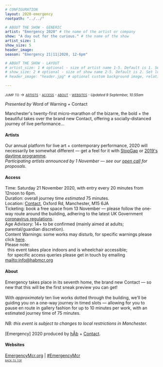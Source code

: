 ```yaml
---
# CONFIGURATION
layout: 2020-emergency
rootpath: "../../"

# ABOUT THE SHOW - GENERIC
artist: "Emergency 2020" # the name of the artist or company
show: "A day out for the curious." # the name of the show
artist_size: 1
show_size: 5
header_image:  
season: "Emergency 21|11|2020, 12-6pm"

# ABOUT THE SHOW - LAYOUT
# artist_size: 1 # optional - size of artist name 1-5. Default is 1. Set longer names to lower values
# show_size: 2 # optional - size of show name 2-5. Default is 2. Set longer names to lower values
# header_image: "header.jpg" # optional custom background image, relative to current page

---
```

<span style='font-variant: small-caps'>jump to → [artists](/current/2020-emergency/#artists) · [access](/current/2020-emergency/#access) · [about](/current/2020-emergency/#about) · [websites](/current/2020-emergency/#websites)</span> · <small>*Updated 9 September, 10.55am*</small>     
        
*Presented by* Word of Warning *+* Contact        
        
Manchester's twenty-first micro-marathon of the bizarre, the bold + the beautiful takes over the brand new Contact, offering a socially-distanced journey of live performance…       
        
#### Artists       
Our annual platform for live art + contemporary performance, 2020 will necessarily be somewhat different — get a feel for it with [StopGap](/archive/2020-emergencystopgap) or [2019's daytime programme](/archive/2019-emergency/daytime).         
*Participating artists announced by 1 November — see our <a href="http://emergencymcr.posthaven.com" target="_blank">open call</a> for proposals.*        
        
#### Access            
Time: Saturday 21 November 2020, with entry every 20 minutes from 12noon to 6pm.<br>Duration: overall journey time *estimated* 75 minutes.<br>Location: <a href="http://contactmcr.com" target="_blank">Contact</a>, Oxford Rd, Manchester, M15 6JA<br>Ticketing: book a free space from 13 November — please follow the one-way route around the building, adhering to the latest UK Government <a href="http://www.gov.uk/coronavirus" target="_blank">coronavirus regulations</a>.<br>Age Advisory: 14+ to be confirmed (mainly aimed at adults; parental/guardian discretion).<br>Content Warnings: some works may disturb, for specific warnings please click [here](/warnings).<br>Please note:<br>&nbsp;&nbsp;this event takes place indoors and is wheelchair accessible;<br>&nbsp;&nbsp;for specific access queries please get in touch by emailing <mailto:info@habmcr.org>         
          
#### About         
Emergency takes place in its seventh home, the brand new Contact — so new that this will be the first sneak preview you can get!<br><br>With *approximately* ten live works dotted through the building, we'll be guiding you on a one-way journey in timed slots — allowing for you to pause en route in gallery fashion for up to 10 minutes per work, with an estimated journey time of 75 minutes.<br><br>*NB: this event is subject to changes to local restrictions in Manchester.*<br><br>[Emergency] 2020 produced by [hÅb](/hab) + <a href="http://contactmcr.com" target="_blank">Contact</a>.         
         
#### Websites         
<a href="http://emergencymcr.org" target="_blank">EmergencyMcr.org</a> | <a href="http://twitter.com/hashtag/EmergencyMcr" target="_blank">#EmergencyMcr</a>         
<small><span style='font-variant: small-caps'>[back to top](/current/2020-emergency)</span></small>
